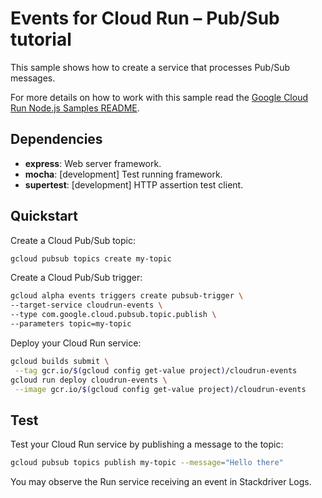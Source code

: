 # Events for Cloud Run – Pub/Sub tutorial

This sample shows how to create a service that processes Pub/Sub messages.

For more details on how to work with this sample read the [Google Cloud Run Node.js Samples README](https://github.com/GoogleCloudPlatform/nodejs-docs-samples/tree/master/run).

## Dependencies

* **express**: Web server framework.
* **mocha**: [development] Test running framework.
* **supertest**: [development] HTTP assertion test client.

## Quickstart

Create a Cloud Pub/Sub topic:

```sh
gcloud pubsub topics create my-topic
```

Create a Cloud Pub/Sub trigger:

```sh
gcloud alpha events triggers create pubsub-trigger \
--target-service cloudrun-events \
--type com.google.cloud.pubsub.topic.publish \
--parameters topic=my-topic
```

Deploy your Cloud Run service:

```sh
gcloud builds submit \
 --tag gcr.io/$(gcloud config get-value project)/cloudrun-events
gcloud run deploy cloudrun-events \
 --image gcr.io/$(gcloud config get-value project)/cloudrun-events
 ```

## Test

Test your Cloud Run service by publishing a message to the topic: 

```sh
gcloud pubsub topics publish my-topic --message="Hello there"
```

You may observe the Run service receiving an event in Stackdriver Logs.
